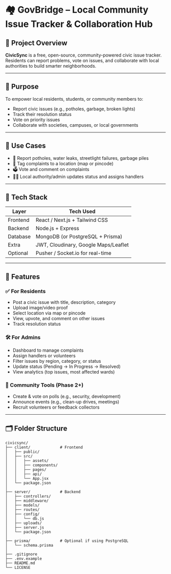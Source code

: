 # 🏘️ GovBridge – Local Community Issue Tracker & Collaboration Hub

## 📌 Project Overview

**CivicSync** is a free, open-source, community-powered civic issue tracker.  
Residents can report problems, vote on issues, and collaborate with local authorities to build smarter neighborhoods.

---

## 🎯 Purpose

To empower local residents, students, or community members to:
- Report civic issues (e.g., potholes, garbage, broken lights)
- Track their resolution status
- Vote on priority issues
- Collaborate with societies, campuses, or local governments

---

## 💼 Use Cases

- 🚧 Report potholes, water leaks, streetlight failures, garbage piles
- 📍 Tag complaints to a location (map or pincode)
- 🗳️ Vote and comment on complaints
- 🧑‍💼 Local authority/admin updates status and assigns handlers

---

## 🧰 Tech Stack

| Layer     | Tech Used                            |
|-----------|--------------------------------------|
| Frontend  | React / Next.js + Tailwind CSS       |
| Backend   | Node.js + Express                    |
| Database  | MongoDB (or PostgreSQL + Prisma)     |
| Extra     | JWT, Cloudinary, Google Maps/Leaflet |
| Optional  | Pusher / Socket.io for real-time     |

---

## 🚀 Features

### ✅ For Residents
- Post a civic issue with title, description, category
- Upload image/video proof
- Select location via map or pincode
- View, upvote, and comment on other issues
- Track resolution status

### 🛠️ For Admins
- Dashboard to manage complaints
- Assign handlers or volunteers
- Filter issues by region, category, or status
- Update status (Pending → In Progress → Resolved)
- View analytics (top issues, most affected wards)

### 👥 Community Tools (Phase 2+)
- Create & vote on polls (e.g., security, development)
- Announce events (e.g., clean-up drives, meetings)
- Recruit volunteers or feedback collectors

---

## 🗂️ Folder Structure

```plaintext
civicsync/
├── client/             # Frontend
│   ├── public/
│   ├── src/
│   │   ├── assets/
│   │   ├── components/
│   │   ├── pages/
│   │   ├── api/
│   │   └── App.jsx
│   └── package.json
│
├── server/             # Backend
│   ├── controllers/
│   ├── middleware/
│   ├── models/
│   ├── routes/
│   ├── config/
│   │   └── db.js
│   ├── uploads/
│   ├── server.js
│   └── package.json
│
├── prisma/             # Optional if using PostgreSQL
│   └── schema.prisma
│
├── .gitignore
├── .env.example
├── README.md
└── LICENSE
